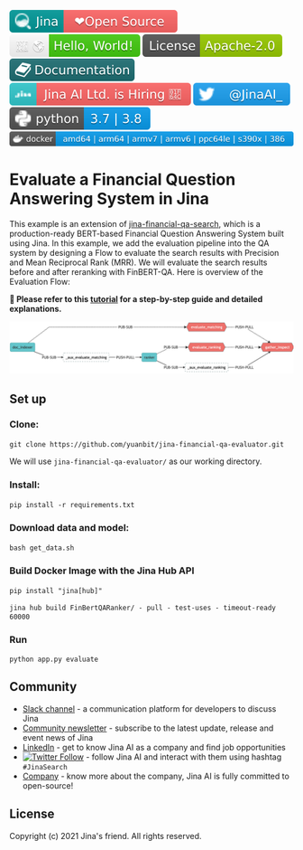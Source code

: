 <p align="center">
 
[![Jina](https://github.com/jina-ai/jina/blob/master/.github/badges/jina-badge.svg "We fully commit to open-source")](https://jina.ai)
[![Jina](https://github.com/jina-ai/jina/blob/master/.github/badges/jina-hello-world-badge.svg "Run Jina 'Hello, World!' without installing anything")](https://github.com/jina-ai/jina#jina-hello-world-)
[![Jina](https://github.com/jina-ai/jina/blob/master/.github/badges/license-badge.svg "Jina is licensed under Apache-2.0")](#license)
[![Jina Docs](https://github.com/jina-ai/jina/blob/master/.github/badges/docs-badge.svg "Checkout our docs and learn Jina")](https://docs.jina.ai)
[![We are hiring](https://github.com/jina-ai/jina/blob/master/.github/badges/jina-corp-badge-hiring.svg "We are hiring full-time position at Jina")](https://jobs.jina.ai)
<a href="https://twitter.com/intent/tweet?text=%F0%9F%91%8DCheck+out+Jina%3A+the+New+Open-Source+Solution+for+Neural+Information+Retrieval+%F0%9F%94%8D%40JinaAI_&url=https%3A%2F%2Fgithub.com%2Fjina-ai%2Fjina&hashtags=JinaSearch&original_referer=http%3A%2F%2Fgithub.com%2F&tw_p=tweetbutton" target="_blank">
  <img src="https://github.com/jina-ai/jina/blob/master/.github/badges/twitter-badge.svg"
       alt="tweet button" title="👍Share Jina with your friends on Twitter"></img>
</a>
[![Python 3.7 3.8](https://github.com/jina-ai/jina/blob/master/.github/badges/python-badge.svg "Jina supports Python 3.7 and above")](#)
[![Docker](https://github.com/jina-ai/jina/blob/master/.github/badges/docker-badge.svg "Jina is multi-arch ready, can run on differnt architectures")](https://hub.docker.com/r/jinaai/jina/tags)

</p>

# Evaluate a Financial Question Answering System in Jina

This example is an extension of [jina-financial-qa-search](https://github.com/yuanbit/jina-financial-qa-search),
which is a production-ready BERT-based Financial Question Answering System built using Jina. In this example,
we add the evaluation pipeline into the QA system by designing a Flow to evaluate the search results with 
Precision and Mean Reciprocal Rank (MRR). We will evaluate the search results before and after reranking with FinBERT-QA. Here is overview of the Evaluation Flow:

**🦉 Please refer to this [tutorial](https://towardsdatascience.com/search-engine-evaluation-in-jina-856616eb7f6f)
for a step-by-step guide and detailed explanations.**

<p align="center">
<img src="img/evaluate.png" width="1000">
</p>

## Set up

### Clone:

```
git clone https://github.com/yuanbit/jina-financial-qa-evaluator.git
```

We will use ```jina-financial-qa-evaluator/``` as our working directory. 

### Install:

```pip install -r requirements.txt```

### Download data and model:

```bash get_data.sh```

### Build Docker Image with the Jina Hub API    

```
pip install "jina[hub]"
```

```
jina hub build FinBertQARanker/ - pull - test-uses - timeout-ready 60000
```

### Run
```
python app.py evaluate
```

## Community

- [Slack channel](https://join.slack.com/t/jina-ai/shared_invite/zt-dkl7x8p0-rVCv~3Fdc3~Dpwx7T7XG8w) - a communication platform for developers to discuss Jina
- [Community newsletter](mailto:newsletter+subscribe@jina.ai) - subscribe to the latest update, release and event news of Jina
- [LinkedIn](https://www.linkedin.com/company/jinaai/) - get to know Jina AI as a company and find job opportunities
- [![Twitter Follow](https://img.shields.io/twitter/follow/JinaAI_?label=Follow%20%40JinaAI_&style=social)](https://twitter.com/JinaAI_) - follow Jina AI and interact with them using hashtag `#JinaSearch`  
- [Company](https://jina.ai) - know more about the company, Jina AI is fully committed to open-source!

## License

Copyright (c) 2021 Jina's friend. All rights reserved.


